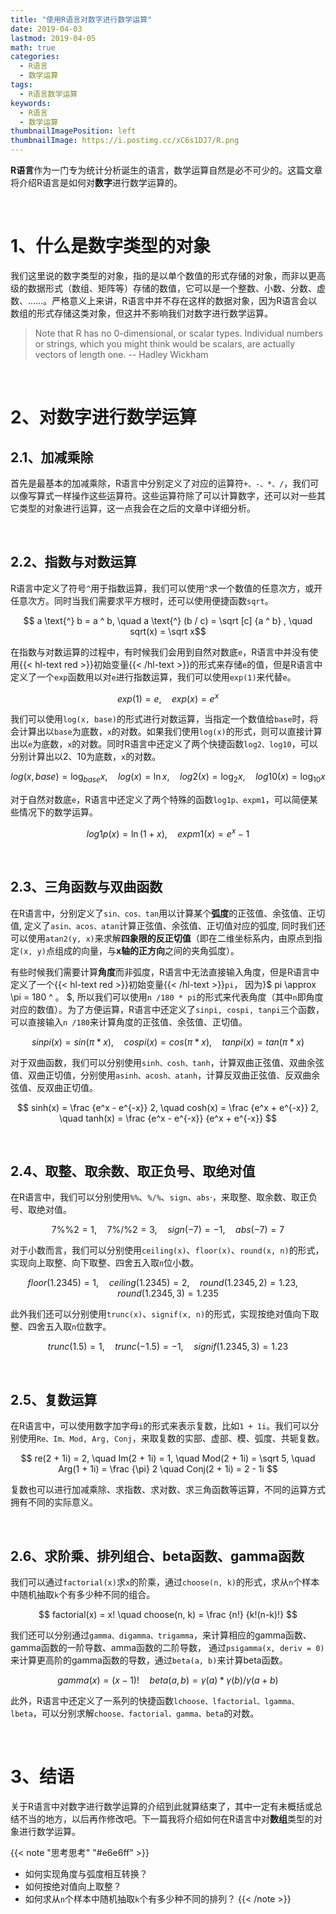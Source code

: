 ```yaml
---
title: "使用R语言对数字进行数学运算"
date: 2019-04-03
lastmod: 2019-04-05
math: true
categories:
  - R语言
  - 数学运算
tags:
  - R语言数学运算
keywords:
  - R语言
  - 数学运算
thumbnailImagePosition: left
thumbnailImage: https://i.postimg.cc/xC6s1DJ7/R.png
---
```


**R语言**作为一门专为统计分析诞生的语言，数学运算自然是必不可少的。这篇文章将介绍R语言是如何对**数字**进行数学运算的。
<!--more-->

<!-- toc -->

<br>

# 1、什么是数字类型的对象  

我们这里说的数字类型的对象，指的是以单个数值的形式存储的对象，而非以更高级的数据形式（数组、矩阵等）存储的数值，它可以是一个整数、小数、分数、虚数、……。严格意义上来讲，R语言中并不存在这样的数据对象，因为R语言会以数组的形式存储这类对象，但这并不影响我们对数字进行数学运算。

> Note that R has no 0-dimensional, or scalar types. Individual numbers or strings, which you might think would be scalars, are actually vectors of length one.
>   -- Hadley Wickham

<br>

# 2、对数字进行数学运算

## 2.1、加减乘除

首先是最基本的加减乘除，R语言中分别定义了对应的运算符`+、-、*、/`，我们可以像写算式一样操作这些运算符。这些运算符除了可以计算数字，还可以对一些其它类型的对象进行运算，这一点我会在之后的文章中详细分析。

<br>

## 2.2、指数与对数运算

R语言中定义了符号`^`用于指数运算，我们可以使用`^`求一个数值的任意次方，或开任意次方。同时当我们需要求平方根时，还可以使用便捷函数`sqrt`。

$$ a \text{^} b = a ^ b, \quad a \text{^} (b / c) = \sqrt [c] {a ^ b} , \quad sqrt(x) = \sqrt x$$

在指数与对数运算的过程中，有时候我们会用到自然对数底`e`，R语言中并没有使用{{< hl-text red >}}初始变量{{< /hl-text >}}的形式来存储`e`的值，但是R语言中定义了一个`exp`函数用以对`e`进行指数运算，我们可以使用`exp(1)`来代替`e`。

$$ exp(1) = e, \quad exp(x) = e ^ x $$

我们可以使用`log(x, base)`的形式进行对数运算，当指定一个数值给`base`时，将会计算出以`base`为底数，`x`的对数。如果我们使用`log(x)`的形式，则可以直接计算出以`e`为底数，`x`的对数。同时R语言中还定义了两个快捷函数`log2、log10`，可以分别计算出以2、10为底数，`x`的对数。

$$ log(x, base) = \log _{base} x, \quad log(x) = \ln x, \quad log2(x) = \log _2 x, \quad log10(x) = \log _{10} x $$

对于自然对数底`e`，R语言中还定义了两个特殊的函数`log1p、expm1`，可以简便某些情况下的数学运算。

$$ log1p(x) = \ln (1 + x), \quad expm1(x) = e ^ x - 1 $$

<br>

## 2.3、三角函数与双曲函数

在R语言中，分别定义了`sin、cos、tan`用以计算某个**弧度**的正弦值、余弦值、正切值, 定义了`asin、acos、atan`计算正弦值、余弦值、正切值对应的弧度, 同时我们还可以使用`atan2(y, x)`来求解**四象限的反正切值**（即在二维坐标系内，由原点到指定`(x, y)`点组成的向量，与**x轴的正方向**之间的夹角弧度）。

有些时候我们需要计算**角度**而非弧度，R语言中无法直接输入角度，但是R语言中定义了一个{{< hl-text red >}}初始变量{{< /hl-text >}}`pi`， 因为}$ pi \approx \pi = 180 ^ 。 $, 所以我们可以使用`n /180 * pi`的形式来代表角度（其中`n`即角度对应的数值）。为了方便运算，R语言中还定义了`sinpi, cospi, tanpi`三个函数，可以直接输入`n /180`来计算角度的正弦值、余弦值、正切值。

$$ sinpi(x) = sin(\pi * x), \quad cospi(x) = cos(\pi * x), \quad tanpi(x) = tan(\pi * x) $$

对于双曲函数，我们可以分别使用`sinh、cosh、tanh`，计算双曲正弦值、双曲余弦值、双曲正切值，分别使用`asinh、acosh、atanh`，计算反双曲正弦值、反双曲余弦值、反双曲正切值。

$$ sinh(x) = \frac {e^x - e^{-x}} 2, \quad cosh(x) = \frac {e^x + e^{-x}} 2, \quad tanh(x) = \frac {e^x - e^{-x}} {e^x + e^{-x}} $$

<br>

## 2.4、取整、取余数、取正负号、取绝对值

在R语言中，我们可以分别使用`%%`、`%/%`、`sign`、`abs`·，来取整、取余数、取正负号、取绝对值。

$$ 7 \%\% 2 = 1, \quad 7 \%/\% 2 = 3, \quad sign(-7) = -1, \quad abs(-7) = 7  $$

对于小数而言，我们可以分别使用`ceiling(x)`、`floor(x)`、`round(x, n)`的形式，实现向上取整、向下取整、四舍五入取`n`位小数。

$$ floor(1.2345) = 1, \quad ceiling(1.2345) = 2, \quad round(1.2345, 2) = 1.23, \quad round(1.2345, 3) = 1.235  $$

此外我们还可以分别使用`trunc(x)`、`signif(x, n)`的形式，实现按绝对值向下取整、四舍五入取`n`位数字。

$$ trunc(1.5) = 1, \quad trunc(-1.5) = -1, \quad signif(1.2345, 3) = 1.23  $$

<br>

## 2.5、复数运算

在R语言中，可以使用数字加字母`i`的形式来表示复数，比如`1 + 1i`。我们可以分别使用`Re、Im、Mod, Arg, Conj`，来取复数的实部、虚部、模、弧度、共轭复数。

$$ re(2 + 1i) = 2, \quad Im(2 + 1i) = 1, \quad Mod(2 + 1i) = \sqrt 5, \quad Arg(1 + 1i) = \frac {\pi} 2 \quad Conj(2 + 1i) = 2 - 1i $$

复数也可以进行加减乘除、求指数、求对数、求三角函数等运算，不同的运算方式拥有不同的实际意义。

<br>

## 2.6、求阶乘、排列组合、beta函数、gamma函数

我们可以通过`factorial(x)`求`x`的阶乘，通过`choose(n, k)`的形式，求从`n`个样本中随机抽取`k`个有多少种不同的组合。

$$ factorial(x) = x! \quad choose(n, k) = \frac {n!} {k!(n-k)!} $$

我们还可以分别通过`gamma、digamma、trigamma`，来计算相应的gamma函数、gamma函数的一阶导数、amma函数的二阶导数， 通过`psigamma(x, deriv = 0)`来计算更高阶的gamma函数的导数，通过`beta(a, b)`来计算beta函数。

$$  gamma(x) = (x - 1)! \quad beta (a, b) = \gamma (a) * \gamma (b) / \gamma (a + b) $$

此外，R语言中还定义了一系列的快捷函数`lchoose、lfactorial、lgamma、lbeta`，可以分别求解`choose、factorial、gamma、beta`的对数。

<br>

# 3、结语

关于R语言中对数字进行数学运算的介绍到此就算结束了，其中一定有未概括或总结不当的地方，以后再作修改吧。下一篇我将介绍如何在R语言中对**数组**类型的对象进行数学运算。

{{< note "思考思考" "#e6e6ff" >}}
- 如何实现角度与弧度相互转换？
- 如何按绝对值向上取整？
- 如何求从`n`个样本中随机抽取`k`个有多少种不同的排列？
{{< /note >}}

<br>
